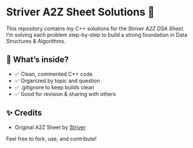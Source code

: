 # Striver A2Z Sheet Solutions 🚀

This repository contains my C++ solutions for the *Striver A2Z DSA Sheet*.  
I’m solving each problem step-by-step to build a strong foundation in Data Structures & Algorithms.

## 📌 What’s inside?
- ✅ Clean, commented C++ code
- ✅ Organized by topic and question
- ✅ .gitignore to keep builds clean
- ✅ Good for revision & sharing with others

## ✨ Credits
- Original A2Z Sheet by [Striver](https://takeuforward.org/)

Feel free to fork, use, and contribute!

